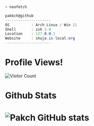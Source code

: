 ```zsh
> neofetch
```



```csharp
pakbch@github
---------------------
OS          : Arch Linux / Win 11
Shell       : zsh 5.8
Location    : 127.0.0.1
Website     : shuja.is-local.org
---------------------
```







# Profile Views!
![Visitor Count](https://profile-counter.glitch.me/pakbch/count.svg)


# Github Stats
# ![Pakch GitHub stats](https://github-readme-stats.vercel.app/api?username=pakbch)

